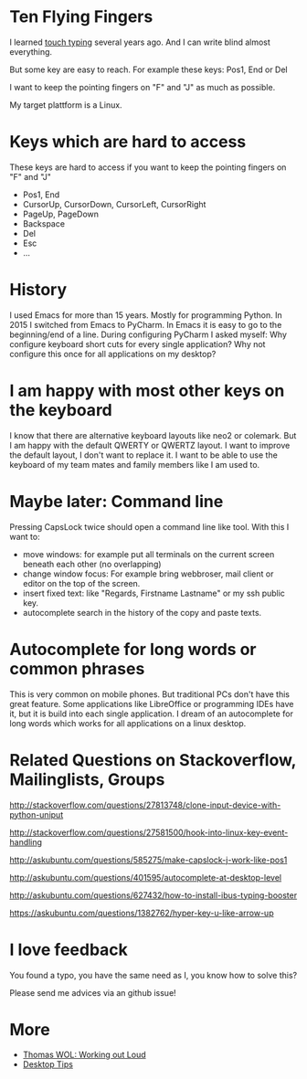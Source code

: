 # Ten Flying Fingers

I learned [touch typing](https://en.wikipedia.org/wiki/Touch_typing) several years ago. And I can write blind almost everything. 

But some key are easy to reach. For example these keys: Pos1, End or Del

I want to keep the pointing fingers on "F" and "J" as much as possible. 

My target plattform is a Linux.

# Keys which are hard to access

These keys are hard to access if you want to keep the pointing fingers on "F" and "J"

- Pos1, End
- CursorUp, CursorDown, CursorLeft, CursorRight
- PageUp, PageDown
- Backspace
- Del
- Esc
- ...

# History

I used Emacs for more than 15 years. Mostly for programming Python. In 2015 I switched from Emacs to PyCharm. In Emacs it is easy to go to the beginning/end of a line. During configuring PyCharm I asked myself: Why configure keyboard short cuts for every single application? Why not configure this once for all applications on my desktop? 


# I am happy with most other keys on the keyboard

I know that there are alternative keyboard layouts like neo2 or colemark. But I am happy with the default QWERTY or QWERTZ layout. 
I want to improve the default layout, I don't want to replace it. I want to be able to use the keyboard of my team mates and family members like I am used to.




# Maybe later: Command line

Pressing CapsLock twice should open a command line like tool. With this I want to:

  - move windows: for example put all terminals on the current screen beneath each other (no overlapping)
  - change window focus: For example bring webbroser, mail client or editor on the top of the screen.
  - insert fixed text: like "Regards, Firstname Lastname" or my ssh public key.
  - autocomplete search in the history of the copy and paste texts.

# Autocomplete for long words or common phrases

This is very common on mobile phones. But traditional PCs don't have this great feature. Some applications like LibreOffice or programming IDEs have it, but it is build into each single application. I dream of an autocomplete for long words which works for all applications on a linux desktop.

  
# Related Questions on Stackoverflow, Mailinglists, Groups

http://stackoverflow.com/questions/27813748/clone-input-device-with-python-uniput

http://stackoverflow.com/questions/27581500/hook-into-linux-key-event-handling

http://askubuntu.com/questions/585275/make-capslock-j-work-like-pos1

http://askubuntu.com/questions/401595/autocomplete-at-desktop-level

http://askubuntu.com/questions/627432/how-to-install-ibus-typing-booster

https://askubuntu.com/questions/1382762/hyper-key-u-like-arrow-up

# I love feedback

You found a typo, you have the same need as I, you know how to solve this?

Please send me advices via an github issue!



# More

* [Thomas WOL: Working out Loud](https://github.com/guettli/wol)
* [Desktop Tips](https://github.com/guettli/desktop-tips-and-tricks)

